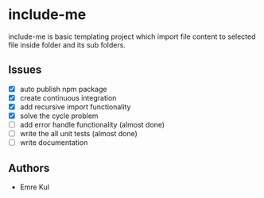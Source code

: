 # include-me
include-me is basic templating project which import file content to selected file inside folder and its sub folders.

## Issues
* [X] auto publish npm package
* [X] create continuous integration
* [X] add recursive import functionality
* [X] solve the cycle problem  
* [ ] add error handle functionality (almost done)
* [ ] write the all unit tests (almost done)
* [ ] write documentation 
## Authors
* Emre Kul
